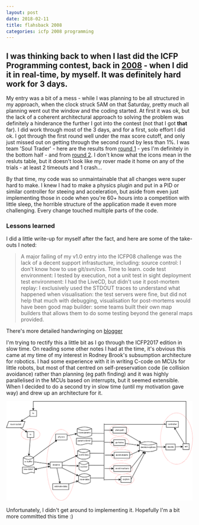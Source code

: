 ```yaml
---
layout: post
date: 2018-02-11
title: flahsback 2008
categories: icfp 2008 programming
---
```

## I was thinking back to when I last did the ICFP Programming contest, back in [2008](https://web.cecs.pdx.edu/~sheard/2008IcfpContest/) - when I did it in real-time, by myself. It was definitely hard work for 3 days.  

My entry was a bit of a mess - while I was planning to be all structured in my approach, when the clock struck 5AM on that Saturday, pretty much all planning went out the window and the coding started. At first it was ok, but the lack of a coherent architectural approach to solving the problem was definitely a hinderance the further I got into the contest (not that I got __that__ far).  I did work through most of the 3 days, and for a first, solo effort I did ok.  I got through the first round well under the max score cutoff, and only just missed out on getting through the second round by less than 1%.  I was team 'Soul Trader' - here are the results from [round 1](https://web.cecs.pdx.edu/~sheard/2008IcfpContest/results/final/results-by-score-Final-1.html) - yes I'm definitely in the bottom half - and from [round 2](https://web.cecs.pdx.edu/~sheard/2008IcfpContest/results/final/results-by-score-Final-2.html).  I don't know what the icons mean in the resluts table, but it doesn't look like my rover made it home on any of the trials - at least 2 timeouts and 1 crash... 

By that time, my code was so unmaintainable that all changes were super hard to make.  I knew I had to make a physics plugin and put in a PID or similar controller for steeing and acceleration, but aside from even just implementing those in code when you're 60+ hours into a competition with little sleep, the horrible structure of the application made it even more challenging.  Every change touched multiple parts of the code.

### Lessons learned

I did a little write-up for myself after the fact, and here are some of the take-outs I noted:

> A major failing of my v1.0 entry into the ICFP08 challenge was the lack of a decent support infrastucture, including:
> source control: I don't know how to use git/svn/cvs. Time to learn.
> code test environment: I tested by execution, not a unit test in sight
> deployment test environment: I had the LiveCD, but didn't use it
> post-mortem replay: I exclusively used the STDOUT traces to understand what happened when
> visualisation: the test servers were fine, but did not help that much with debugging, visualisation for post-mortems would have been good
> map builder: some teams built their own map builders that allows them to do some testing beyond the general maps provided.

There's more detailed handwringing on [blogger](http://team-soul-trader.blogspot.com.au/2008/07/icfp-2008-round-up-by-marcin-coles-team.html)

I'm trying to rectify this a little bit as I go through the ICFP2017 edition in slow time.  On reading some other notes I had at the time, it's obvious this came at my time of my interest in Rodney Brook's subsumption architecture for robotics.  I had some experience with it in writing C-code on MCUs for little robots, but most of that centred on self-preservation code (ie collision avoidance) rather than planning (eg path finding) and it was highly parallelised in the MCUs based on interrupts, but it seemed extensible. When I decided to do a second try in slow time (until my motivation gave way) and drew up an architecture for it.

![v2rover Subsumption architecture](/assets/v2r-architecture.png)

Unfortunately, I didn't get around to implementing it. Hopefully I'm a bit more committed this time :)
